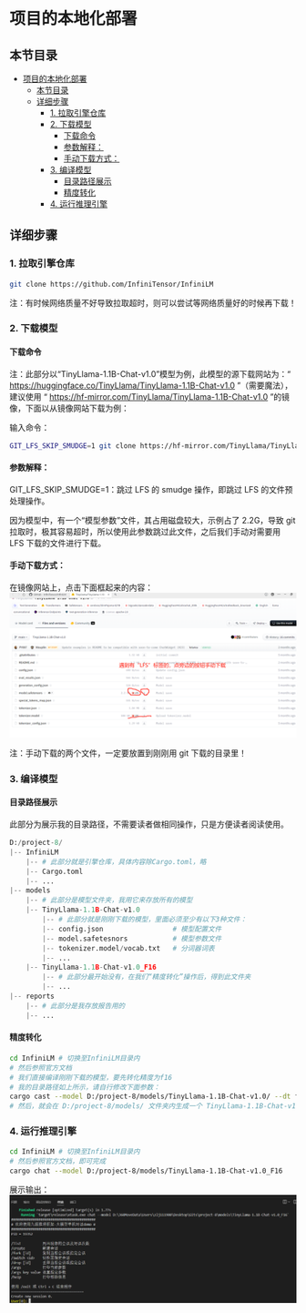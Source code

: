 # 项目的本地化部署

## 本节目录

- [项目的本地化部署](#项目的本地化部署)
  - [本节目录](#本节目录)
  - [详细步骤](#详细步骤)
    - [1. 拉取引擎仓库](#1-拉取引擎仓库)
    - [2. 下载模型](#2-下载模型)
      - [下载命令](#下载命令)
      - [参数解释：](#参数解释)
      - [手动下载方式：](#手动下载方式)
    - [3. 编译模型](#3-编译模型)
      - [目录路径展示](#目录路径展示)
      - [精度转化](#精度转化)
    - [4. 运行推理引擎](#4-运行推理引擎)

## 详细步骤

### 1. 拉取引擎仓库

```bash
git clone https://github.com/InfiniTensor/InfiniLM
```

注：有时候网络质量不好导致拉取超时，则可以尝试等网络质量好的时候再下载！

### 2. 下载模型

#### 下载命令

注：此部分以“TinyLlama-1.1B-Chat-v1.0”模型为例，此模型的源下载网站为：“ https://huggingface.co/TinyLlama/TinyLlama-1.1B-Chat-v1.0 ”（需要魔法），建议使用 “ https://hf-mirror.com/TinyLlama/TinyLlama-1.1B-Chat-v1.0 ”的镜像，下面以从镜像网站下载为例：

输入命令：

```bash
GIT_LFS_SKIP_SMUDGE=1 git clone https://hf-mirror.com/TinyLlama/TinyLlama-1.1B-Chat-v1.0
```

#### 参数解释：

GIT_LFS_SKIP_SMUDGE=1：跳过 LFS 的 smudge 操作，即跳过 LFS 的文件预处理操作。

因为模型中，有一个“模型参数”文件，其占用磁盘较大，示例占了 2.2G，导致 git 拉取时，极其容易超时，所以使用此参数跳过此文件，之后我们手动对需要用 LFS 下载的文件进行下载。

#### 手动下载方式：

在镜像网站上，点击下面框起来的内容：
![在镜像上手动下载模型LFS文件](./resources/镜像模型下载.png)

注：手动下载的两个文件，一定要放置到刚刚用 git 下载的目录里！

### 3. 编译模型

#### 目录路径展示

此部分为展示我的目录路径，不需要读者做相同操作，只是方便读者阅读使用。

```python
D:/project-8/
|-- InfiniLM
    |-- # 此部分就是引擎仓库，具体内容除Cargo.toml，略
    |-- Cargo.toml
    |-- ...
|-- models
    |-- # 此部分是模型文件夹，我用它来存放所有的模型
    |-- TinyLlama-1.1B-Chat-v1.0
        |-- # 此部分就是刚刚下载的模型，里面必须至少有以下3种文件：
        |-- config.json                 # 模型配置文件
        |-- model.safetesnors           # 模型参数文件
        |-- tokenizer.model/vocab.txt   # 分词器词表
        |-- ...
    |-- TinyLlama-1.1B-Chat-v1.0_F16
        |-- # 此部分最开始没有，在我们“精度转化”操作后，得到此文件夹
        |-- ...
|-- reports
    |-- # 此部分是我存放报告用的
    |-- ...
```

#### 精度转化

```bash
cd InfiniLM # 切换至InfiniLM目录内
# 然后参照官方文档
# 我们直接编译刚刚下载的模型，要先转化精度为f16
# 我的目录路径如上所示，请自行修改下面参数：
cargo cast --model D:/project-8/models/TinyLlama-1.1B-Chat-v1.0/ --dt f16
# 然后，就会在 D:/project-8/models/ 文件夹内生成一个 TinyLlama-1.1B-Chat-v1.0_F16 文件夹
```

### 4. 运行推理引擎

```bash
cd InfiniLM # 切换至InfiniLM目录内
# 然后参照官方文档，即可完成
cargo chat --model D:/project-8/models/TinyLlama-1.1B-Chat-v1.0_F16
```

展示输出：
![引擎运行结果图](./resources/引擎运行结果.png)
